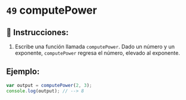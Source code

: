# `49` computePower

## 📝 Instrucciones:

1. Escribe una función llamada `computePower`. Dado un número y un exponente, `computePower` regresa el número, elevado al exponente. 

## Ejemplo:

```Javascript
var output = computePower(2, 3);
console.log(output); // --> 8
```